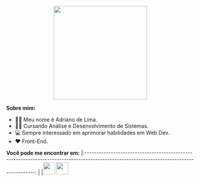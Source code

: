 <p align="center"><img height="250" src = "https://i.imgur.com/aTMLvyA.jpg"></p>  

**Sobre mim:**

- 🐱‍👤 Meu nome é Adriano de Lima.
- 👨‍💻 Cursando Análise e Desenvolvimento de Sistemas.
- 💻 Sempre interessado em aprimorar habilidades em Web Dev.
- ❤ Front-End.
 
**Você pode me encontrar em:**
|:---------------------------------------------------------------------------------------------------------------------------------------: |
|<a href="https://www.linkedin.com/in/adrianodelima/"><img src="https://github.com/hussainweb/hussainweb/blob/main/icons/linkedin.png" width="32px" height="32px"></a>
<a href="mailto:adrianodelima785@hotmail.com"><img src="https://cdn.iconscout.com/icon/free/png-512/microsoft-outlook-1868952-1583116.png" width="32px" height="32px"></a>


